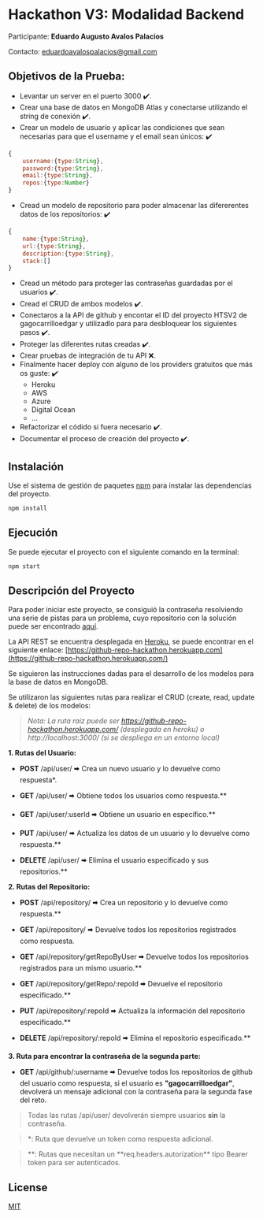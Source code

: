 # Hackathon V3: Modalidad Backend

Participante: **Eduardo Augusto Avalos Palacios**

Contacto: eduardoavalospalacios@gmail.com

## Objetivos de la Prueba:

- Levantar un server en el puerto 3000 ✔️.
- Crear una base de datos en MongoDB Atlas y conectarse utilizando el string de conexión ✔️.
- Crear un modelo de usuario y aplicar las condiciones que sean necesarias para que el username y el email sean únicos: ✔️

```js
{
    username:{type:String},
    password:{type:String},
    email:{type:String},
    repos:{type:Number}
}
```

- Cread un modelo de repositorio para poder almacenar las difererentes datos de los repositorios: ✔️

```js
{
    name:{type:String},
    url:{type:String},
    description:{type:String},
    stack:[]
}
```

- Cread un método para proteger las contraseñas guardadas por el usuarios ✔️.
- Cread el CRUD de ambos modelos ✔️.
- Conectaros a la API de github y encontar el ID del proyecto HTSV2 de gagocarrilloedgar y utilizadlo para para desbloquear los siguientes pasos ✔️.
- Proteger las diferentes rutas creadas ✔️.
- Crear pruebas de integración de tu API ❌.
- Finalmente hacer deploy con alguno de los providers gratuitos que más os guste: ✔️
  - Heroku
  - AWS
  - Azure
  - Digital Ocean
  - ...
- Refactorizar el códido si fuera necesario ✔️.
- Documentar el proceso de creación del proyecto ✔️.

## Instalación

Use el sistema de gestión de paquetes [npm](https://www.npmjs.com/) para instalar las dependencias del proyecto.

```bash
npm install
```

## Ejecución

Se puede ejecutar el proyecto con el siguiente comando en la terminal:

```bash
npm start
```

## Descripción del Proyecto

Para poder iniciar este proyecto, se consiguió la contraseña resolviendo una serie de pistas para un problema, cuyo repositorio con la solución puede ser encontrado [aquí](https://github.com/EDAUAVPA/hackathon-scaperoom).

La API REST se encuentra desplegada en [Heroku](https://www.heroku.com/), se puede encontrar en el siguiente enlace: [https://github-repo-hackathon.herokuapp.com](https://github-repo-hackathon.herokuapp.com/)

Se siguieron las instrucciones dadas para el desarrollo de los modelos para la base de datos en MongoDB.

Se utilizaron las siguientes rutas para realizar el CRUD (create, read, update & delete) de los modelos:

> _Nota: La ruta raiz puede ser https://github-repo-hackathon.herokuapp.com/ (desplegada en heroku) o http://localhost:3000/ (si se despliega en un entorno local)_

**1. Rutas del Usuario:**

- **POST** /api/user/ 🠮 Crea un nuevo usuario y lo devuelve como respuesta\*.

- **GET** /api/user/ 🠮 Obtiene todos los usuarios como respuesta.\*\*

- **GET** /api/user/:userId 🠮 Obtiene un usuario en específico.\*\*

- **PUT** /api/user/ 🠮 Actualiza los datos de un usuario y lo devuelve como respuesta.\*\*

- **DELETE** /api/user/ 🠮 Elimina el usuario especificado y sus repositorios.\*\*

**2. Rutas del Repositorio:**

- **POST** /api/repository/ 🠮 Crea un repositorio y lo devuelve como respuesta.\*\*

- **GET** /api/repository/ 🠮 Devuelve todos los repositorios registrados como respuesta.

- **GET** /api/repository/getRepoByUser 🠮 Devuelve todos los repositorios registrados para un mismo usuario.\*\*

- **GET** /api/repository/getRepo/:repoId 🠮 Devuelve el repositorio especificado.\*\*

- **PUT** /api/repository/:repoId 🠮 Actualiza la información del repositorio especificado.\*\*

- **DELETE** /api/repository/:repoId 🠮 Elimina el repositorio especificado.\*\*

**3. Ruta para encontrar la contraseña de la segunda parte:**

- **GET** /api/github/:username 🠮 Devuelve todos los repositorios de github del usuario como respuesta, si el usuario es **"gagocarrilloedgar"**, devolverá un mensaje adicional con la contraseña para la segunda fase del reto.

> Todas las rutas /api/user/ devolverán siempre usuarios **sin** la contraseña.

> \*: Ruta que devuelve un token como respuesta adicional.

> **: Rutas que necesitan un **req.headers.autorization\*\* tipo Bearer token para ser autenticados.

## License

[MIT](https://choosealicense.com/licenses/mit/)
